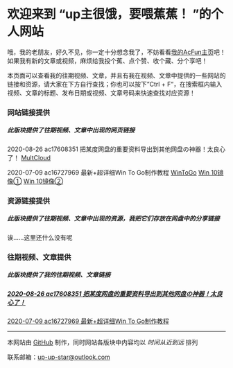 # 欢迎来到 “up主很饿，要喂蕉蕉！ ”的个人网站

哦，我的老朋友，好久不见，你一定十分想念我了，不妨看看[我的AcFun主页](https://www.acfun.cn/u/35925535)吧！如果我有新的文章或视频，麻烦给我投个蕉、点个赞、收个藏、分个享吧！

本页面可以查看我的往期视频、文章，并且有我在视频、文章中提供的一些网站的链接和资源，请大家在下方自行查找；你也可以按下”Ctrl + F“，在搜索框内输入视频、文章的标题、发布日期或视频、文章号码来快速查找对应资源！

### 网站链接提供

##### *此版块提供了往期视频、文章中出现的网页链接*

2020-08-26 ac17608351 把某度网盘的重要资料导出到其他网盘の神器！太良心了！ [MultCloud](https://www.multcloud.com/)

2020-07-09 ac16727969 最新+超详细Win To Go制作教程 [WinToGo](https://www.disktool.cn/wintogo.html) [Win 10镜像①](https://www.microsoft.com/zh-cn/software-download/windows10) [Win 10镜像②](https://next.itellyou.cn/Original/Index)

### 资源链接提供

##### *此版块提供了往期视频、文章中出现的资源，我把它们存放在网盘中的分享链接*

诶……这里还什么没有呢

### 往期视频、文章提供

##### *此版块提供了我的往期视频、文章链接*

##### [2020-08-26 ac17608351 把某度网盘的重要资料导出到其他网盘の神器！太良心了！](https://www.acfun.cn/a/ac17608351)

[2020-07-09 ac16727969 最新+超详细Win To Go制作教程](https://www.acfun.cn/a/ac16727969)

------

本网站由 [GitHub](https://github.com/) 制作，同时网站各版块中内容均以 *时间从近到远* 排列

联系邮箱：up-up-star@outlook.com